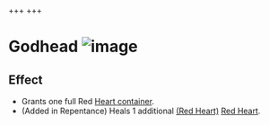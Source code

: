 +++
+++

 # Godhead ![image](/image/Godhead.png) 


Effect
--------


* Grants one full Red [Heart container](/wiki/Heart_container "Heart container").
* (Added in Repentance) Heals 1 additional [(Red Heart)](/wiki/Red_Heart "Red Heart") [Red Heart](/wiki/Red_Heart "Red Heart").



